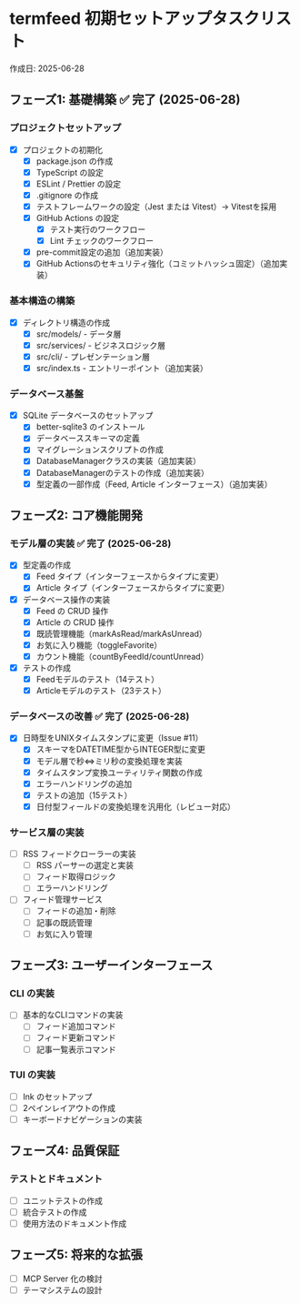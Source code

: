 # termfeed 初期セットアップタスクリスト

作成日: 2025-06-28

## フェーズ1: 基礎構築 ✅ 完了 (2025-06-28)

### プロジェクトセットアップ

- [x] プロジェクトの初期化
  - [x] package.json の作成
  - [x] TypeScript の設定
  - [x] ESLint / Prettier の設定
  - [x] .gitignore の作成
  - [x] テストフレームワークの設定（Jest または Vitest）→ Vitestを採用
  - [x] GitHub Actions の設定
    - [x] テスト実行のワークフロー
    - [x] Lint チェックのワークフロー
  - [x] pre-commit設定の追加（追加実装）
  - [x] GitHub Actionsのセキュリティ強化（コミットハッシュ固定）（追加実装）

### 基本構造の構築

- [x] ディレクトリ構造の作成
  - [x] src/models/ - データ層
  - [x] src/services/ - ビジネスロジック層
  - [x] src/cli/ - プレゼンテーション層
  - [x] src/index.ts - エントリーポイント（追加実装）

### データベース基盤

- [x] SQLite データベースのセットアップ
  - [x] better-sqlite3 のインストール
  - [x] データベーススキーマの定義
  - [x] マイグレーションスクリプトの作成
  - [x] DatabaseManagerクラスの実装（追加実装）
  - [x] DatabaseManagerのテストの作成（追加実装）
  - [x] 型定義の一部作成（Feed, Article インターフェース）（追加実装）

## フェーズ2: コア機能開発

### モデル層の実装 ✅ 完了 (2025-06-28)

- [x] 型定義の作成
  - [x] Feed タイプ（インターフェースからタイプに変更）
  - [x] Article タイプ（インターフェースからタイプに変更）
- [x] データベース操作の実装
  - [x] Feed の CRUD 操作
  - [x] Article の CRUD 操作
  - [x] 既読管理機能（markAsRead/markAsUnread）
  - [x] お気に入り機能（toggleFavorite）
  - [x] カウント機能（countByFeedId/countUnread）
- [x] テストの作成
  - [x] Feedモデルのテスト（14テスト）
  - [x] Articleモデルのテスト（23テスト）

### データベースの改善 ✅ 完了 (2025-06-28)

- [x] 日時型をUNIXタイムスタンプに変更（Issue #11）
  - [x] スキーマをDATETIME型からINTEGER型に変更
  - [x] モデル層で秒⇔ミリ秒の変換処理を実装
  - [x] タイムスタンプ変換ユーティリティ関数の作成
  - [x] エラーハンドリングの追加
  - [x] テストの追加（15テスト）
  - [x] 日付型フィールドの変換処理を汎用化（レビュー対応）

### サービス層の実装

- [ ] RSS フィードクローラーの実装
  - [ ] RSS パーサーの選定と実装
  - [ ] フィード取得ロジック
  - [ ] エラーハンドリング
- [ ] フィード管理サービス
  - [ ] フィードの追加・削除
  - [ ] 記事の既読管理
  - [ ] お気に入り管理

## フェーズ3: ユーザーインターフェース

### CLI の実装

- [ ] 基本的なCLIコマンドの実装
  - [ ] フィード追加コマンド
  - [ ] フィード更新コマンド
  - [ ] 記事一覧表示コマンド

### TUI の実装

- [ ] Ink のセットアップ
- [ ] 2ペインレイアウトの作成
- [ ] キーボードナビゲーションの実装

## フェーズ4: 品質保証

### テストとドキュメント

- [ ] ユニットテストの作成
- [ ] 統合テストの作成
- [ ] 使用方法のドキュメント作成

## フェーズ5: 将来的な拡張

- [ ] MCP Server 化の検討
- [ ] テーマシステムの設計